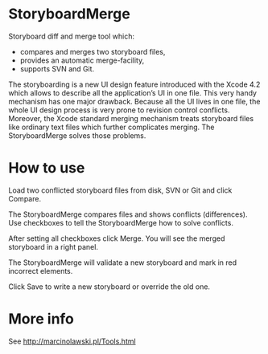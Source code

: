 StoryboardMerge
===============

Storyboard diff and merge tool which:
- compares and merges two storyboard files,
- provides an automatic merge-facility,
- supports SVN and Git.

The storyboarding is a new UI design feature introduced with the Xcode 4.2 which allows to describe all the application’s UI in one file. This very handy mechanism has one major drawback. Because all the UI lives in one file, the whole UI design process is very prone to revision control conflicts. Moreover, the Xcode standard merging mechanism treats storyboard files like ordinary text files which further complicates merging.  The StoryboardMerge solves those problems.

How to use
==========
Load two conflicted storyboard files from disk, SVN or Git and click Compare.

The StoryboardMerge compares files and shows conflicts (differences). Use checkboxes to tell the StoryboardMerge how to solve conflicts. 

After setting all checkboxes click Merge. You will see the merged storyboard in a right panel. 

The StoryboardMerge will validate a new storyboard and mark in red incorrect elements.

Click Save to write a new storyboard or override the old one.

More info
=========

See http://marcinolawski.pl/Tools.html
